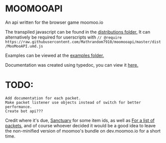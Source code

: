 # MOOMOOAPI

An api written for the browser game moomoo.io

The transpiled javascript can be found in the <a href="https://github.com/Mathrandom7910/moomooapi/tree/master/dist">distributions folder.</a>
It can alternatively be required for userscripts with 
`// @require https://raw.githubusercontent.com/Mathrandom7910/moomooapi/master/dist/MooMooAPI.umd.js`

Examples can be viewed at the <a href="https://github.com/Mathrandom7910/moomooapi/tree/master/examples">examples folder.</a>

Documentation was created using typedoc, you can view it <a href="https://mathrandom7910.github.io/moomooapi/">here.</a>

# TODO:
    Add documentation for each packet.
    Make packet listener use objects instead of switch for better performance.
    Create bot api???

Credit where it's due,
<a href="https://github.com/Picoseconds/sanctuary">Sanctuary</a> for some item ids,
as well as <a href="https://github.com/Illya9999/OasisProject">For a list of packets</a>,
and of course whoever decided it would be a good idea to leave the non-minified version of moomoo's bundle on dev.moomoo.io for a short time.